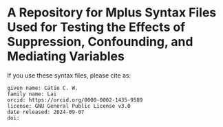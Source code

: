 # A Repository for Mplus Syntax Files Used for Testing the Effects of Suppression, Confounding, and Mediating Variables

If you use these syntax files, please cite as:
   
    given name: Catie C. W.
    family name: Lai
    orcid: https://orcid.org/0000-0002-1435-9589    
    license: GNU General Public License v3.0
    date released: 2024-09-07
    doi: 
